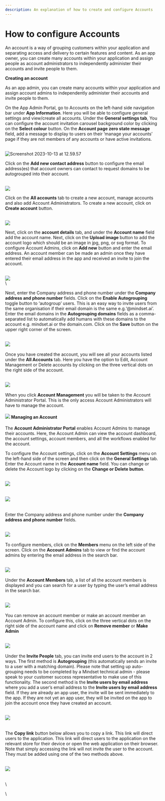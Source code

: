 ```yaml
---
description: An explanation of how to create and configure Accounts
---
```


# How to configure Accounts

An account is a way of grouping customers within your application and separating access and delivery to certain features and content. As an app owner, you can create many accounts within your application and assign people as account administrators to independently administer their accounts and invite people to them.



**Creating an account**

As an app admin, you can create many accounts within your application and assign account admins to independently administer their accounts and invite people to them.

On the App Admin Portal, go to Accounts on the left-hand side navigation bar under **App Information**. Here you will be able to configure general settings and view/create all accounts. Under the **General settings tab**, You can configure the account invitation carousel background color by clicking on the **Select colour** button. On the **Account page zero state message** field, add a message to display to users on their ‘manage your accounts’ page if they are not members of any accounts or have active invitations.

\
![Screenshot 2023-10-13 at 12.59.57](https://info.mindset.ai/hs-fs/hubfs/Screenshot%202023-10-13%20at%2012.59.57.png?width=688\&height=408\&name=Screenshot%202023-10-13%20at%2012.59.57.png)

Click on the **Add new contact address** button to configure the email address(es) that account owners can contact to request domains to be autogrouped into their account.

\
![](https://lh3.googleusercontent.com/7mIW0CMTZ5Pzt4n4lT4LgvwUspmF79494zw-E7cmkZwqLNS24yh9HgOhRKY\_Ap-VBQ4CXqXAM6GE9e3th79LyYDzc-\_mUopr6GGwSiiFiYUpAPrmyqU4mPVJO0U7uo9PUZMlZikZxXFE2V16fA9Zl6I)

Click on the **All accounts** tab to create a new account, manage accounts and also add Account Administrators. To create a new account,  click on **Create account** button.

\
![](https://lh3.googleusercontent.com/Wk45nWtAVp-OGSnDrZHGgysuxPjLNDBnb6lFMe313DogddZJVvuQy50iQIuvPY2aUHWhuBiA2WzRSjUOs0SoH0sNjd8dQlAJG4isq7LgSU0ZQn25dSbmF\_OvTau10L3S9tPpyq1bnoKueOWhwGJkraM)

Next, click on the **account details** tab, and under the **Account name** field add the account name. Next, click on the **Upload image** button to add the account logo which should be an image in jpg, png, or svg format. To configure Account Admins, click on **Add new** button and enter the email address. An account member can be made an admin once they have entered their email address in the app and received an invite to join the account.

\
![](https://lh4.googleusercontent.com/pdOuP42u0jG6wbxTunRqBWx\_yDcf5T-rvSe6t\_Go7u39hlw6LJv5MccAu5L\_GpAYJAQNhBNdinDuG4w\_m\_eUhYQeIjvBpf7R7lGMXjs88yyn2wS9mEPwhyYYx6hj5-Sxg0YBI4ofOhIgwbfoZbR7aqs)\
\


Next, enter the Company address and phone number under the **Company address and phone number** fields. Click on the **Enable Autogrouping** toggle button to ‘autogroup’ users. This is an easy way to invite users from the same organisation if their email domain is the same e.g.‘@mindset.ai’. Enter the email domains in the **Autogrouping domains** fields as a comma-separated list to automatically add humans with these domains to the account e.g. mindset.ai or the domain.com. Click on the **Save** button on the upper right corner of the screen.

\
![](https://lh5.googleusercontent.com/T1S-EmpVlrEGQm8LXtyu2-E8jag0f0TR6MBRL5dBuSdcB1WPXbykGebmXRTt2afmBO\_zZVaqqWkxw3HnZG5IdRQQjzkfY8fdttjOOLq2S10t3B9fuG\_nIkqmRFCnyfoZx3VNUqzy5\_Pq7NlIs8XXmt8)\
\
Once you have created the account, you will see all your accounts listed under the **All Accounts** tab. Here you have the option to Edit, Account Management or Delete accounts by clicking on the three vertical dots on the right side of the account.&#x20;

\
![](https://lh3.googleusercontent.com/o3f6VYAmjYTAjXIFhUwF0335PuL9QeNDJ-3Z-Zbpl52KaGK1aQDTh5vyqfeD1rD4q7P10L6zY5tkrDw6O4dY1CNwsjaWEjP4zp4wdvCHabidmknUb73\_IVpkvPnQzCRgHRsSH49SdQ1VA1f85vgIum8)\
\
When you click **Account Management** you will be taken to the Account Administrator Portal. This is the only access Account Administrators will have to manage the account.

#### &#x20;![](https://lh5.googleusercontent.com/AqHmYbjm4arF\_KTAw2gHvjEjX-z1VjnzrpJViiGYaqPYIwxJmFRRAZVFrlZbrdonbjskl7AnsrJv4gb4\_q4BeppDeF-aysbq7OYlvOh2Hi7xvDMBlZsD5tcvXLAPE76Qn14GeKn0lBT6SNEHnSOGJ1A)   Managing an Account&#x20;

The **Account Administrator Portal** enables Account Admins to manage their accounts. Here, the Account Admin can view the account dashboard, the account settings, account members, and all the workflows enabled for the account.

To configure the Account settings, click on the **Account Settings** menu on the left-hand side of the screen and then click on the **General Settings** tab. Enter the Account name in the **Account name** field. You can change or delete the Account logo by clicking on the **Change or Delete button**.

\
![](https://lh6.googleusercontent.com/xeeQbQxls-\_YlQ\_gXI24M1UVHJ7X7H6tYguEWiyjMK8HyRg-eh8whxGoPwvttnVoWSGGYjWAkkeZPXZX2PtPK1gtORWLjg90tR64tQvJalR9jYCeek8Ixf9adXRvdSXP8pV5XQ1NSj2okOTUlCACy0c)\
\
\
![](https://lh3.googleusercontent.com/5DDTj0LvivthoRWOeWXxXgqAmjaUcSGO5CNjwYBDz7BrcEMR6z\_bSiRXhfE1YaEcGucil\_zGm0YGpov01cZGYIF8cfu\_53y-0Sr-REMhjfqmhx3NdbTiwCc\_M1dZi0WbiTikrxCFlixaIU3vJm3uiT4)\
\
\
Enter the Company address and phone number under the **Company address and phone number** fields.&#x20;

\
![](https://lh4.googleusercontent.com/lc1jTb2jUnmWzOXo5K8jDjOWRfIpQ2L2aJOpjDZIMDIzOIW6\_nFn0UGKyNnBqjB-MK9yhH2ghGHokguHKQ0kLGkN-005BzROvBZr9NgQRHi0rbE5Q9BsgDzvYx1DEF9JktZmXme1az1bJQT\_6cb3mmQ)\
\
To configure members, click on the **Members** menu on the left side of the screen. Click on the **Account Admins** tab to view or find the account admins by entering the email address in the search bar.

\
![](https://lh5.googleusercontent.com/YYN39aah0Fls1E0ipIkFMGU9w\_kf\_ZhwUU60ISO1c8CkMHceZihPZumfanfkhemWZdbV8253HOEPVciwJb4WYTvYS7iRscqhGqnLKGt1UtBuHpJZsmvZaR0AryWNFKCDmQ6QH\_hw7D4ldyew12ADmew)\
\
Under the **Account Members** tab, a list of all the account members is displayed and you can search for a user by typing the user’s email address in the search bar.&#x20;

\
![](https://lh4.googleusercontent.com/f\_RuBvAthoN3Ib\_ZRAt5YJ9IXFrdH8eMl03WF9c28IzbyPFMH\_nYQbzvRzb9UdpcgN-2fCOpMBDeS532l64XOeoK1DRfOEJyFzjrc4eU1SDjAmt\_EdWPmHxvll2aMfgTuhvpvkiEsFzPjCqTPjAaP4o)\
\
You can remove an account member or make an account member an Account Admin. To configure this, click on the three vertical dots on the right side of the account name and click on **Remove member** or **Make Admin**

\
![](https://lh6.googleusercontent.com/T\_oqmq-4cI4U57vpz8O8i\_IT3pJVuZsrgJGtX3uMVj8Lxdn-1OuBrmxIUvN4AqnmK1n5BnM3tH0tyVWxKkF7rzWlXd1D5CnFQCxZQE5hqLhWVQb1vkpavwA1QCLtl0YDWDPaJhaTxjRY1lt8YSYZOhc)\
\
Under the **Invite People** tab, you can invite end users to the account in 2 ways. The first method is **Autogrouping** (this automatically sends an invite to a user with a matching domain). Please note that setting up auto-grouping needs to be completed by a Mindset technical admin - please speak to your customer success representative to make use of this functionality. The second method is the **Invite users by email address** where you add a user’s email address to the **Invite users by email address** field. If they are already an app user, the invite will be sent immediately to the app. If they are not yet an app user, they will be invited on the app to join the account once they have created an account.

\
![](https://lh4.googleusercontent.com/pu7uxZs3X6UWub1tG55VDziY8mKJnzWqljjScol6VdeX4lic9ZmT700pRy5o61-prLiLZIK7P0QTZgpgvWDuKDkKrdiW3937D89J3-o3f34RdCdg4bGvujLxF4FrFDEo5sS6UPdnF0KaJ1JmRrJYwHE)\
\
\
The **Copy link** button below allows you to copy a link. This link will direct users to the application. This link will direct users to the application on the relevant store for their device or open the web application on their browser. Note that simply accessing the link will not invite the user to the account. They must be added using one of the two methods above.

\
![](https://lh6.googleusercontent.com/ZNU9zF3lOi1vPSAF\_FGSytJild-JF8GDJKSJ378YuhgI3LY8UmlauGjqokbBb78VpfJrDtmutgQqlZuySwbnCr7RWIyorn5S7XpcTwz50vEQ0sRK8URgrSbsP23qLlpqgpkhpCrwdRCh5I0xw-1W7aU)\
\
\
\


\






